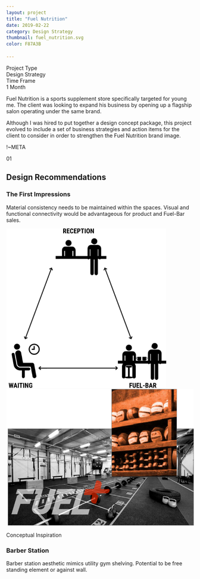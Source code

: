 ```yaml
---
layout: project
title: "Fuel Nutrition"
date: 2019-02-22
category: Design Strategy
thumbnail: fuel_nutrition.svg
color: F87A3B

---
```


<div class="project-metadata grid-x">
  <div class="metadata-object cell small-8 grid-x">
    <div class="metadata-title cell small-6">
      Project Type
    </div>
    <div class="metadata-value cell small-6">
      Design Strategy
    </div>
  </div>
  <div class="metadata-object cell small-8 grid-x">
    <div class="metadata-title cell small-6">
      Time Frame
    </div>
    <div class="metadata-value cell small-6">
      1 Month
    </div>
  </div>
</div>

<div class="project-intro">
  <p>Fuel Nutrition is a sports supplement store specifically targeted for young me. The client was looking to expand his business by opening up a flagship salon operating under the same brand.</p>
  <p>Although I was hired to put together a design concept package, this project evolved to include a set of business strategies and  action items for the client to consider in order to strengthen the Fuel Nutrition brand image.</p>
</div>

!~META

<div class="grid-x">
  <div class="section-header">
    <span class="section-number">01</span>
    <h2>Design Recommendations</h2>
  </div>
</div>

<div class="grid-x row-item">
  <div class="cell small-6 text-item">
    <h3>The First Impressions</h3>
    <p>Material consistency needs to be maintained within the spaces. Visual and functional connectivity would be advantageous for product and Fuel-Bar sales.</p>
  </div>
  <div class="cell small-6">
    <img src="/img/fuelnutrition/trinity.png" alt="Areas of Interest">
  </div>
</div>

<div class="grid-x row-item">
  <div class="cell small-6">
    <img src="/img/fuelnutrition/concept.png" alt="Concept Inspiration">
    <p class="caption">Conceptual Inspiration</p>
  </div>
  <div class="cell small-6 text-item">
    <h3>Barber Station</h3>
    <p>Barber station aesthetic mimics utility gym shelving. Potential to be free standing element or against wall.</p>
  </div>
</div>